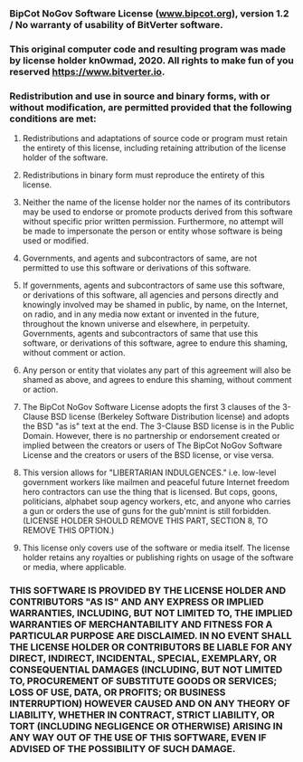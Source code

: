 ### BipCot NoGov Software License (www.bipcot.org), version 1.2 / No warranty of usability of BitVerter software.

### This original computer code and resulting program was made by license holder kn0wmad, 2020. All rights to make fun of you reserved https://www.bitverter.io.

### Redistribution and use in source and binary forms, with or without modification, are permitted provided that the following conditions are met:

1. Redistributions and adaptations of source code or program must retain the entirety of this license, including retaining attribution of the license holder of the software.

2. Redistributions in binary form must reproduce the entirety of this license.

3. Neither the name of the license holder nor the names of its contributors may be used to endorse or promote products derived from this software without specific prior written permission. Furthermore, no attempt will be made to impersonate the person or entity whose software is being used or modified. 

4. Governments, and agents and subcontractors of same, are not permitted to use this software or derivations of this software.

5. If governments, agents and subcontractors of same use this software, or derivations of this software, all agencies and persons directly and knowingly involved may be shamed in public, by name, on the Internet, on radio, and in any media now extant or invented in the future, throughout the known universe and elsewhere, in perpetuity. Governments, agents and subcontractors of same that use this software, or derivations of this software, agree to endure this shaming, without comment or action.

6. Any person or entity that violates any part of this agreement will also be shamed as above, and agrees to endure this shaming, without comment or action.

7. The BipCot NoGov Software License adopts the first 3 clauses of the 3-Clause BSD license (Berkeley Software Distribution license) and adopts the BSD "as is" text at the end. The 3-Clause BSD license is in the Public Domain. However, there is no partnership or endorsement created or implied between the creators or users of The BipCot NoGov Software License and the creators or users of the BSD license, or vise versa.

8. This version allows for "LIBERTARIAN INDULGENCES." i.e. low-level government workers like mailmen and peaceful future Internet freedom hero contractors can use the thing that is licensed. 
But cops, goons, politicians, alphabet soup agency workers, etc, and anyone who carries a gun or orders the use of guns for the gub'mnint is still forbidden. 
(LICENSE HOLDER SHOULD REMOVE THIS PART, SECTION 8, TO REMOVE THIS OPTION.) 

9. This license only covers use of the software or media itself. The license holder retains any royalties or publishing rights on usage of the software or media, where applicable. 

### THIS SOFTWARE IS PROVIDED BY THE LICENSE HOLDER AND CONTRIBUTORS "AS IS" AND ANY EXPRESS OR IMPLIED WARRANTIES, INCLUDING, BUT NOT LIMITED TO, THE IMPLIED WARRANTIES OF MERCHANTABILITY AND FITNESS FOR A PARTICULAR PURPOSE ARE DISCLAIMED. IN NO EVENT SHALL THE LICENSE HOLDER OR CONTRIBUTORS BE LIABLE FOR ANY DIRECT, INDIRECT, INCIDENTAL, SPECIAL, EXEMPLARY, OR CONSEQUENTIAL DAMAGES (INCLUDING, BUT NOT LIMITED TO, PROCUREMENT OF SUBSTITUTE GOODS OR SERVICES; LOSS OF USE, DATA, OR PROFITS; OR BUSINESS INTERRUPTION) HOWEVER CAUSED AND ON ANY THEORY OF LIABILITY, WHETHER IN CONTRACT, STRICT LIABILITY, OR TORT (INCLUDING NEGLIGENCE OR OTHERWISE) ARISING IN ANY WAY OUT OF THE USE OF THIS SOFTWARE, EVEN IF ADVISED OF THE POSSIBILITY OF SUCH DAMAGE.